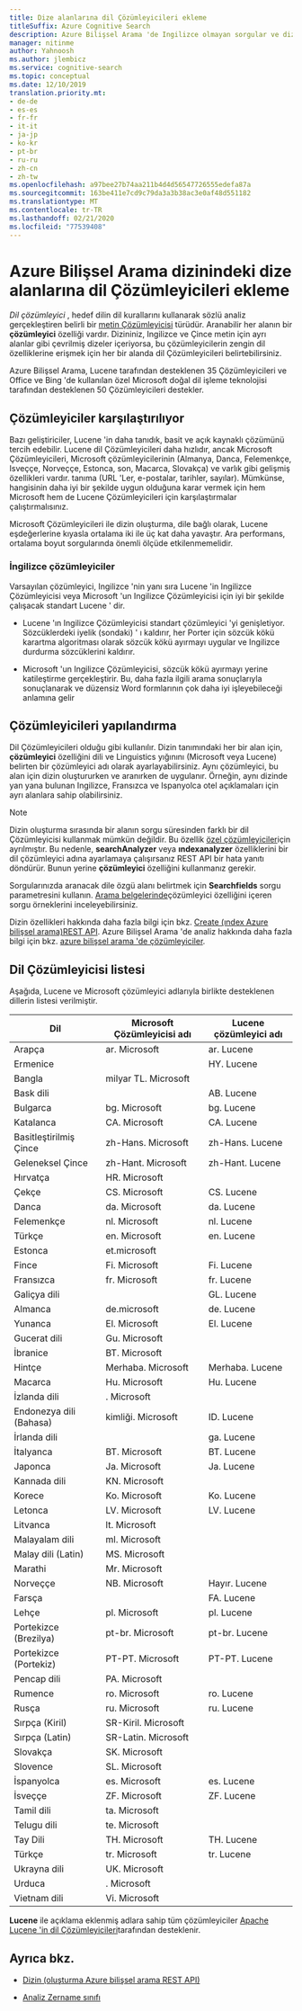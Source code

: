 ```yaml
---
title: Dize alanlarına dil Çözümleyicileri ekleme
titleSuffix: Azure Cognitive Search
description: Azure Bilişsel Arama 'de Ingilizce olmayan sorgular ve dizinler için çok dilli sözlü metin analizi.
manager: nitinme
author: Yahnoosh
ms.author: jlembicz
ms.service: cognitive-search
ms.topic: conceptual
ms.date: 12/10/2019
translation.priority.mt:
- de-de
- es-es
- fr-fr
- it-it
- ja-jp
- ko-kr
- pt-br
- ru-ru
- zh-cn
- zh-tw
ms.openlocfilehash: a97bee27b74aa211b4d4d56547726555edefa87a
ms.sourcegitcommit: 163be411e7cd9c79da3a3b38ac3e0af48d551182
ms.translationtype: MT
ms.contentlocale: tr-TR
ms.lasthandoff: 02/21/2020
ms.locfileid: "77539408"
---
```

# <a name="add-language-analyzers-to-string-fields-in-an-azure-cognitive-search-index"></a>Azure Bilişsel Arama dizinindeki dize alanlarına dil Çözümleyicileri ekleme

*Dil çözümleyici* , hedef dilin dil kurallarını kullanarak sözlü analiz gerçekleştiren belirli bir [metin Çözümleyicisi](search-analyzers.md) türüdür. Aranabilir her alanın bir **çözümleyici** özelliği vardır. Dizininiz, Ingilizce ve Çince metin için ayrı alanlar gibi çevrilmiş dizeler içeriyorsa, bu çözümleyicilerin zengin dil özelliklerine erişmek için her bir alanda dil Çözümleyicileri belirtebilirsiniz.  

Azure Bilişsel Arama, Lucene tarafından desteklenen 35 Çözümleyicileri ve Office ve Bing 'de kullanılan özel Microsoft doğal dil işleme teknolojisi tarafından desteklenen 50 Çözümleyicileri destekler.

## <a name="comparing-analyzers"></a>Çözümleyiciler karşılaştırılıyor

Bazı geliştiriciler, Lucene 'in daha tanıdık, basit ve açık kaynaklı çözümünü tercih edebilir. Lucene dil Çözümleyicileri daha hızlıdır, ancak Microsoft Çözümleyicileri, Microsoft çözümleyicilerinin (Almanya, Danca, Felemenkçe, Isveççe, Norveççe, Estonca, son, Macarca, Slovakça) ve varlık gibi gelişmiş özellikleri vardır. tanıma (URL 'Ler, e-postalar, tarihler, sayılar). Mümkünse, hangisinin daha iyi bir şekilde uygun olduğuna karar vermek için hem Microsoft hem de Lucene Çözümleyicileri için karşılaştırmalar çalıştırmalısınız. 

Microsoft Çözümleyicileri ile dizin oluşturma, dile bağlı olarak, Lucene eşdeğerlerine kıyasla ortalama iki ile üç kat daha yavaştır. Ara performans, ortalama boyut sorgularında önemli ölçüde etkilenmemelidir. 

### <a name="english-analyzers"></a>İngilizce çözümleyiciler

Varsayılan çözümleyici, Ingilizce 'nin yanı sıra Lucene 'in Ingilizce Çözümleyicisi veya Microsoft 'un Ingilizce Çözümleyicisi için iyi bir şekilde çalışacak standart Lucene ' dir. 
 
+ Lucene 'ın Ingilizce Çözümleyicisi standart çözümleyici 'yi genişletiyor. Sözcüklerdeki iyelik (sondaki) ' ı kaldırır, her Porter için sözcük kökü karartma algoritması olarak sözcük kökü ayırmayı uygular ve Ingilizce durdurma sözcüklerini kaldırır.  

+ Microsoft 'un Ingilizce Çözümleyicisi, sözcük kökü ayırmayı yerine katileştirme gerçekleştirir. Bu, daha fazla ilgili arama sonuçlarıyla sonuçlanarak ve düzensiz Word formlarının çok daha iyi işleyebileceği anlamına gelir 

## <a name="configuring-analyzers"></a>Çözümleyicileri yapılandırma

Dil Çözümleyicileri olduğu gibi kullanılır. Dizin tanımındaki her bir alan için, **çözümleyici** özelliğini dili ve Linguistics yığınını (Microsoft veya Lucene) belirten bir çözümleyici adı olarak ayarlayabilirsiniz. Aynı çözümleyici, bu alan için dizin oluştururken ve aranırken de uygulanır. Örneğin, aynı dizinde yan yana bulunan Ingilizce, Fransızca ve Ispanyolca otel açıklamaları için ayrı alanlara sahip olabilirsiniz.

> [!NOTE]
> Dizin oluşturma sırasında bir alanın sorgu süresinden farklı bir dil Çözümleyicisi kullanmak mümkün değildir. Bu özellik [özel çözümleyiciler](index-add-custom-analyzers.md)için ayrılmıştır. Bu nedenle, **searchAnalyzer** veya **ındexanalyzer** özelliklerini bir dil çözümleyici adına ayarlamaya çalışırsanız REST API bir hata yanıtı döndürür. Bunun yerine **çözümleyici** özelliğini kullanmanız gerekir.

Sorgularınızda aranacak dile özgü alanı belirtmek için **Searchfields** sorgu parametresini kullanın. [Arama belgelerinde](https://docs.microsoft.com/rest/api/searchservice/search-documents)çözümleyici özelliğini içeren sorgu örneklerini inceleyebilirsiniz. 

Dizin özellikleri hakkında daha fazla bilgi için bkz. [Create &#40;ındex Azure bilişsel arama&#41;REST API](https://docs.microsoft.com/rest/api/searchservice/create-index). Azure Bilişsel Arama 'de analiz hakkında daha fazla bilgi için bkz. [azure bilişsel arama 'de çözümleyiciler](https://docs.microsoft.com/azure/search/search-analyzers).

<a name="language-analyzer-list"></a>

## <a name="language-analyzer-list"></a>Dil Çözümleyicisi listesi 
 Aşağıda, Lucene ve Microsoft çözümleyici adlarıyla birlikte desteklenen dillerin listesi verilmiştir.  

|Dil|Microsoft Çözümleyicisi adı|Lucene çözümleyici adı|  
|--------------|-----------------------------|--------------------------|  
|Arapça|ar. Microsoft|ar. Lucene|  
|Ermenice||HY. Lucene|  
|Bangla|milyar TL. Microsoft||  
|Bask dili||AB. Lucene|  
|Bulgarca|bg. Microsoft|bg. Lucene|  
|Katalanca|CA. Microsoft|CA. Lucene|  
|Basitleştirilmiş Çince|zh-Hans. Microsoft|zh-Hans. Lucene|  
|Geleneksel Çince|zh-Hant. Microsoft|zh-Hant. Lucene|  
|Hırvatça|HR. Microsoft||  
|Çekçe|CS. Microsoft|CS. Lucene|  
|Danca|da. Microsoft|da. Lucene|  
|Felemenkçe|nl. Microsoft|nl. Lucene|  
|Türkçe|en. Microsoft|en. Lucene|  
|Estonca|et.microsoft||  
|Fince|Fi. Microsoft|Fi. Lucene|  
|Fransızca|fr. Microsoft|fr. Lucene|  
|Galiçya dili||GL. Lucene|  
|Almanca|de.microsoft|de. Lucene|  
|Yunanca|El. Microsoft|El. Lucene|  
|Gucerat dili|Gu. Microsoft||  
|İbranice|BT. Microsoft||  
|Hintçe|Merhaba. Microsoft|Merhaba. Lucene|  
|Macarca|Hu. Microsoft|Hu. Lucene|  
|İzlanda dili|. Microsoft||  
|Endonezya dili (Bahasa)|kimliği. Microsoft|ID. Lucene|  
|İrlanda dili||ga. Lucene|  
|İtalyanca|BT. Microsoft|BT. Lucene|  
|Japonca|Ja. Microsoft|Ja. Lucene|  
|Kannada dili|KN. Microsoft||  
|Korece|Ko. Microsoft|Ko. Lucene|  
|Letonca|LV. Microsoft|LV. Lucene|  
|Litvanca|lt. Microsoft||  
|Malayalam dili|ml. Microsoft||  
|Malay dili (Latin)|MS. Microsoft||  
|Marathi|Mr. Microsoft||  
|Norveççe|NB. Microsoft|Hayır. Lucene|  
|Farsça||FA. Lucene|  
|Lehçe|pl. Microsoft|pl. Lucene|  
|Portekizce (Brezilya)|pt-br. Microsoft|pt-br. Lucene|  
|Portekizce (Portekiz)|PT-PT. Microsoft|PT-PT. Lucene|  
|Pencap dili|PA. Microsoft||  
|Rumence|ro. Microsoft|ro. Lucene|  
|Rusça|ru. Microsoft|ru. Lucene|  
|Sırpça (Kiril)|SR-Kiril. Microsoft||  
|Sırpça (Latin)|SR-Latin. Microsoft||  
|Slovakça|SK. Microsoft||  
|Slovence|SL. Microsoft||  
|İspanyolca|es. Microsoft|es. Lucene|  
|İsveççe|ZF. Microsoft|ZF. Lucene|  
|Tamil dili|ta. Microsoft||  
|Telugu dili|te. Microsoft||  
|Tay Dili|TH. Microsoft|TH. Lucene|  
|Türkçe|tr. Microsoft|tr. Lucene|  
|Ukrayna dili|UK. Microsoft||  
|Urduca|. Microsoft||  
|Vietnam dili|Vi. Microsoft||  

 **Lucene** ile açıklama eklenmiş adlara sahip tüm çözümleyiciler [Apache Lucene 'in dil Çözümleyicileri](https://lucene.apache.org/core/6_6_1/core/overview-summary.html )tarafından desteklenir.

## <a name="see-also"></a>Ayrıca bkz.  

+ [Dizin &#40;oluşturma Azure bilişsel arama REST API&#41;](https://docs.microsoft.com/rest/api/searchservice/create-index)  

+ [Analiz Zername sınıfı](https://docs.microsoft.com/dotnet/api/microsoft.azure.search.models.analyzername)  

